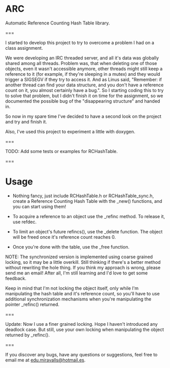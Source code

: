 # ARC
Automatic Reference Counting Hash Table library.

===

I started to develop this project to try to overcome a problem I had on a class assignment.

We were developing an IRC threaded server, and all it's data was globally shared among all threads. Problem was, that when deleting one of those objects, even it wasn't accessible anymore, other threads might still keep a reference to it (for example, if they're sleeping in a mutex) and they would trigger a SIGSEGV if they try to access it. And as Linus said, "Remember: if another thread can find your data structure, and you don't have a reference count on it, you almost certainly have a bug.".
So I starting coding this to try to solve that problem, but I didn't finish it on time for the assignment, so we documented the possible bug of the "disappearing structure" and handed in.

So now in my spare time I've decided to have a second look on the project and try and finish it.

Also, I've used this project to experiment a little with doxygen.

===

TODO:
Add some tests or examples for RCHashTable.

===

# Usage

* Nothing fancy, just include RCHashTable.h or RCHashTable_sync.h, create a Reference Counting Hash Table with the _new() functions, and you can start using them!

* To acquire a reference to an object use the _refinc method. To release it, use refdec.

* To limit an object's future refincs(), use the _delete function. The object will be freed once it's reference count reaches 0.

* Once you're done with the table, use the _free function.

NOTE:
The synchronized version is implemented using coarse grained locking, so it may be a little overkill. Still thinking if there's a better method without rewriting the hole thing. If you think my approach is wrong, please send me an email! After all, I'm still learning and I'd love to get some feedback.

Keep in mind that I'm not locking the object itself, only while I'm manipulating the hash table and it's reference count, so you'll have to use additional synchronization mechanisms when you're manipulating the pointer _refinc() returned.

===

Update:
Now I use a finer grained locking. Hope I haven't introduced any deadlock case.
But still, use your own locking when manipulating the object returned by _refinc().

===

If you discover any bugs, have any questions or suggestions, feel free to email me at edu.miravalls@hotmail.es.
